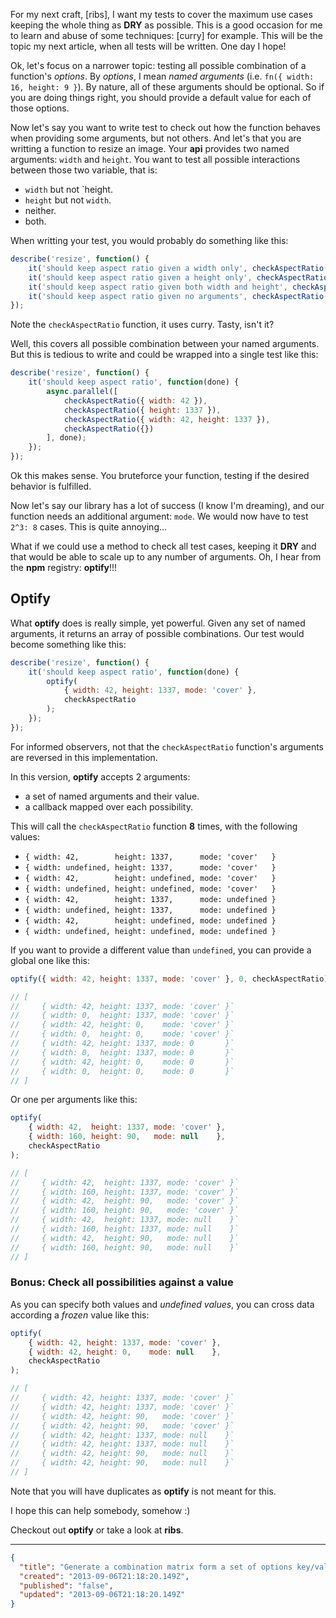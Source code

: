 For my next craft, [ribs], I want my tests to cover the maximum use cases keeping the whole thing as **DRY** as possible. This is a good occasion for me to learn and abuse of some techniques: [curry] for example. This will be the topic my next article, when all tests will be written. One day I hope!

Ok, let's focus on a narrower topic: testing all possible combination of a function's *options*. By *options*, I mean *named arguments* (i.e. `fn({ width: 16, height: 9 }`). By nature, all of these arguments should be optional. So if you are doing things right, you should provide a default value for each of those options.

Now let's say you want to write test to check out how the function behaves when providing some arguments, but not others. And let's that you are writting a function to resize an image. Your **api** provides two named arguments: `width` and `height`. You want to test all possible interactions between those two variable, that is:
 - `width` but not `height.
 - `height` but not `width`.
 - neither.
 - both.
 
When writting your test, you would probably do something like this:

```javascript
describe('resize', function() {
	it('should keep aspect ratio given a width only', checkAspectRatio({ width: 42 }));
    it('should keep aspect ratio given a height only', checkAspectRatio({ height: 1337 }));
    it('should keep aspect ratio given both width and height', checkAspectRatio({ width: 42, height: 1337 }));
    it('should keep aspect ratio given no arguments', checkAspectRatio({}));
});
```

Note the `checkAspectRatio` function, it uses curry. Tasty, isn't it?

Well, this covers all possible combination between your named arguments. But this is tedious to write and could be wrapped into a single test like this:

```javascript
describe('resize', function() {
	it('should keep aspect ratio', function(done) {
    	async.parallel([
        	checkAspectRatio({ width: 42 }),
            checkAspectRatio({ height: 1337 }),
            checkAspectRatio({ width: 42, height: 1337 }),
            checkAspectRatio({})
        ], done);
    });
});
```

Ok this makes sense. You bruteforce your function, testing if the desired behavior is fulfilled.

Now let's say our library has a lot of success (I know I'm dreaming), and our function needs an additional argument: `mode`. We would now have to test `2^3: 8` cases. This is quite annoying...

What if we could use a method to check all test cases, keeping it **DRY** and that would be able to scale up to any number of arguments. Oh, I hear from the **npm** registry: **optify**!!!

## Optify

What **optify** does is really simple, yet powerful. Given any set of named arguments, it returns an array of possible combinations.
Our test would become something like this:

```javascript
describe('resize', function() {
	it('should keep aspect ratio', function(done) {
    	optify(
        	{ width: 42, height: 1337, mode: 'cover' },
            checkAspectRatio
        );
    });
});
```

For informed observers, not that the `checkAspectRatio` function's arguments are reversed in this implementation.

In this version, **optify** accepts 2 arguments:
 - a set of named arguments and their value.
 - a callback mapped over each possibility.

This will call the `checkAspectRatio` function **8** times, with the following values:
 - `{ width: 42,        height: 1337,      mode: 'cover'   }`
 - `{ width: undefined, height: 1337,      mode: 'cover'   }`
 - `{ width: 42,        height: undefined, mode: 'cover'   }`
 - `{ width: undefined, height: undefined, mode: 'cover'   }`
 - `{ width: 42,        height: 1337,      mode: undefined }`
 - `{ width: undefined, height: 1337,      mode: undefined }`
 - `{ width: 42,        height: undefined, mode: undefined }`
 - `{ width: undefined, height: undefined, mode: undefined }`

If you want to provide a different value than `undefined`, you can provide a global one like this:

```javascript
optify({ width: 42, height: 1337, mode: 'cover' }, 0, checkAspectRatio);

// [
//     { width: 42, height: 1337, mode: 'cover' }`
//     { width: 0,  height: 1337, mode: 'cover' }`
//     { width: 42, height: 0,    mode: 'cover' }`
//     { width: 0,  height: 0,    mode: 'cover' }`
//     { width: 42, height: 1337, mode: 0       }`
//     { width: 0,  height: 1337, mode: 0       }`
//     { width: 42, height: 0,    mode: 0       }`
//     { width: 0,  height: 0,    mode: 0       }`
// ]
```

Or one per arguments like this:

```javascript
optify(
	{ width: 42,  height: 1337, mode: 'cover' },
    { width: 160, height: 90,   mode: null    },
    checkAspectRatio
);

// [
//     { width: 42,  height: 1337, mode: 'cover' }`
//     { width: 160, height: 1337, mode: 'cover' }`
//     { width: 42,  height: 90,   mode: 'cover' }`
//     { width: 160, height: 90,   mode: 'cover' }`
//     { width: 42,  height: 1337, mode: null    }`
//     { width: 160, height: 1337, mode: null    }`
//     { width: 42,  height: 90,   mode: null    }`
//     { width: 160, height: 90,   mode: null    }`
// ]
```

### Bonus: Check all possibilities against a value

As you can specify both values and *undefined values*, you can cross data according a *frozen* value like this:

```javascript
optify(
	{ width: 42, height: 1337, mode: 'cover' },
    { width: 42, height: 0,    mode: null    },
    checkAspectRatio
);

// [
//     { width: 42, height: 1337, mode: 'cover' }`
//     { width: 42, height: 1337, mode: 'cover' }`
//     { width: 42, height: 90,   mode: 'cover' }`
//     { width: 42, height: 90,   mode: 'cover' }`
//     { width: 42, height: 1337, mode: null    }`
//     { width: 42, height: 1337, mode: null    }`
//     { width: 42, height: 90,   mode: null    }`
//     { width: 42, height: 90,   mode: null    }`
// ]
```

Note that you will have duplicates as **optify** is not meant for this.

I hope this can help somebody, somehow :)

Checkout out **optify** or take a look at **ribs**.

---
```json
{
  "title": "Generate a combination matrix form a set of options key/value pairs",
  "created": "2013-09-06T21:18:20.149Z",
  "published": "false",
  "updated": "2013-09-06T21:18:20.149Z"
}
```
